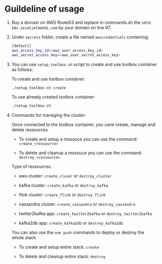 # Guildeline of usage

1. Buy a domain on AWS Route53 and replace in commands.sh the `sdtd-k8s.assalielmehdi.com` by your domain on line #7.

2. Under `secrets` folder, create a file named `awscredentials` containing:

   ```bash
   [default]
   aws_access_key_id=<aws_user_access_key_id>
   aws_secret_access_key=<aws_user_secret_access_key>
   ```

3. You can use `setup_toolbox.sh` script to create and use toolbox container as follows:

   To create and use toolbox container:

   ```bash
   ./setup_toolbox.sh create
   ```

   To use already created toolbox container:

   ```bash
   ./setup_toolbox.sh
   ```

4. Commands for managing the cluster:

   Once connected to the toolbox container, you cane create, manage and delete ressources.

   - To create and setup a ressouce you can use the command: `create_<ressource>`

   - To delete and cleanup a ressouce you can use the command: `destroy_<ressource>`

   Type of ressources:

   - aws cluster: `create_cluser` or `destroy_cluster`

   - kafka cluster: `create_kafka` or `destroy_kafka`

   - flink cluster: `create_flink` or `destroy_flink`

   - cassandra cluster: `create_cassandra` or `destroy_cassandra`

   - twitter2kafka app: `create_twitter2kafka` or `destroy_twitter2kafka`

   - kafka2db app: `create_kafka2db` or `destroy_kafka2db`

   You can also use the `one push` commands to deploy or destroy the whole stack.

   - To create and setup entire stack: `create`

   - To delete and cleanup entire stack: `destroy`
